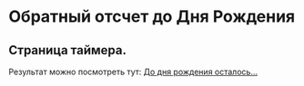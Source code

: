 # Обратный отсчет до Дня Рождения
## Страница таймера.
Результат можно посмотреть тут: 
[До дня рождения осталось...](https://alekseeva-t-v.github.io/countdown-birthday/)
